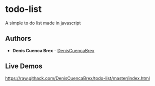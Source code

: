 # todo-list

A simple to do list made in javascript

## Authors

* **Denis Cuenca Brex** - [DenisCuencaBrex](https://github.com/DenisCuencaBrex)

## Live Demos

https://raw.githack.com/DenisCuencaBrex/todo-list/master/index.html

